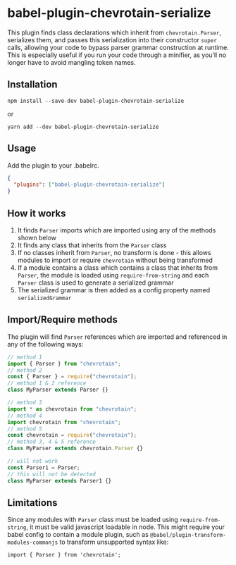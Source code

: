 # babel-plugin-chevrotain-serialize

This plugin finds class declarations which inherit from `chevrotain.Parser`, serializes them, and passes this serialization into their constructor `super` calls, allowing your code to bypass parser grammar construction at runtime. This is especially useful if you run your code through a minifier, as you’ll no longer have to avoid mangling token names.

## Installation

```
npm install --save-dev babel-plugin-chevrotain-serialize
```

or

```
yarn add --dev babel-plugin-chevrotain-serialize
```

## Usage

Add the plugin to your .babelrc.

```json
{
  "plugins": ["babel-plugin-chevrotain-serialize"]
}
```

## How it works

1. It finds `Parser` imports which are imported using any of the methods shown below
2. It finds any class that inherits from the `Parser` class
3. If no classes inherit from `Parser`, no transform is done - this allows modules to import or require `chevrotain` without being transformed
4. If a module contains a class which contains a class that inherits from `Parser`, the module is loaded using `require-from-string` and each `Parser` class is used to generate a serialized grammar
5. The serialized grammar is then added as a config property named `serializedGrammar`

## Import/Require methods

The plugin will find `Parser` references which are imported and referenced in any of the following ways:

```javascript
// method 1
import { Parser } from "chevrotain";
// method 2
const { Parser } = require("chevrotain");
// method 1 & 2 reference
class MyParser extends Parser {}

// method 3
import * as chevrotain from "chevrotain";
// method 4
import chevrotain from "chevrotain";
// method 5
const chevrotain = require("chevrotain");
// method 3, 4 & 5 reference
class MyParser extends chevrotain.Parser {}

// will not work
const Parser1 = Parser;
// this will not be detected
class MyParser extends Parser1 {}
```

## Limitations

Since any modules with `Parser` class must be loaded using `require-from-string`, it must be valid javascript loadable in node. This might require your babel config to contain a module plugin, such as `@babel/plugin-transform-modules-commonjs` to transform unsupported syntax like:

```
import { Parser } from 'chevrotain';
```
